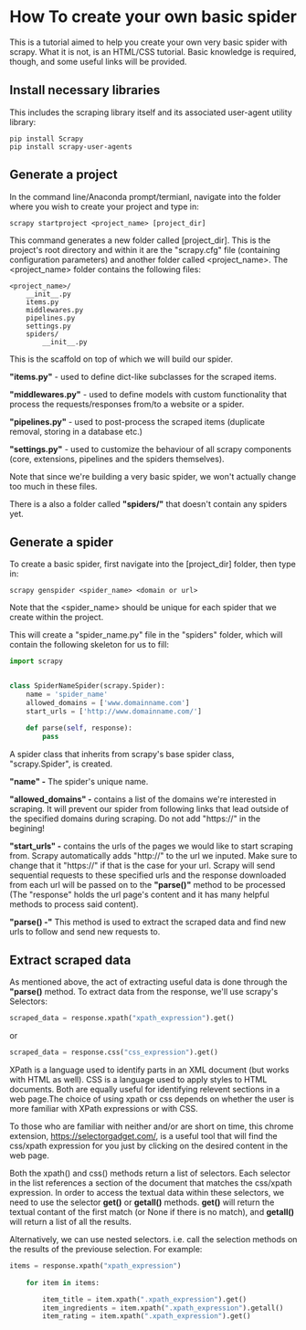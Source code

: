 # How To create your own basic spider

This is a tutorial aimed to help you create your own very basic spider with scrapy.
What it is not, is an HTML/CSS tutorial. Basic knowledge is required, though, and some useful links will be provided.

## Install necessary libraries

This includes the scraping library itself and its associated user-agent utility library:

```
pip install Scrapy
pip install scrapy-user-agents
```

## Generate a project

In the command line/Anaconda prompt/termianl, navigate into the folder where you wish to create your project and type in:

```
scrapy startproject <project_name> [project_dir]
```

This command generates a new folder called [project_dir]. This is the project's root directory and within it are the "scrapy.cfg" file (containing configuration parameters) and another folder called <project_name>.
The <project_name> folder contains the following files:

```
<project_name>/
    __init__.py
    items.py
    middlewares.py
    pipelines.py
    settings.py
    spiders/
        __init__.py
```

This is the scaffold on top of which we will build our spider.

**"items.py"** - used to define dict-like subclasses for the scraped items.

**"middlewares.py"** - used to define models with custom functionality that process the requests/responses from/to a website or a spider.

**"pipelines.py"** - used to post-process the scraped items (duplicate removal, storing in a database etc.)

**"settings.py"** - used to customize the behaviour of all scrapy components (core, extensions, pipelines and the spiders themselves).

Note that since we're building a very basic spider, we won't actually change too much in these files.

There is a also a folder called **"spiders/"** that doesn't contain any spiders yet.

## Generate a spider

To create a basic spider, first navigate into the [project_dir] folder, then type in:

```
scrapy genspider <spider_name> <domain or url>
```
Note that the <spider_name> should be unique for each spider that we create within the project.

This will create a "spider_name.py" file in the "spiders" folder, which will contain the following skeleton for us to fill:

```python
import scrapy


class SpiderNameSpider(scrapy.Spider):
    name = 'spider_name'
    allowed_domains = ['www.domainname.com']
    start_urls = ['http://www.domainname.com/']

    def parse(self, response):
        pass
```        

A spider class that inherits from scrapy's base spider class, "scrapy.Spider", is created.

**"name" -** The spider's unique name.

**"allowed_domains" -** contains a list of the domains we're interested in scraping. It will prevent our spider from following links that lead outside of the specified domains during scraping. Do not add "https://" in the begining!

**"start_urls" -** contains the urls of the pages we would like to start scraping from. Scrapy automatically adds "http://" to the url we inputed. Make sure to change that it "https://" if that is the case for your url. Scrapy will send sequential requests to these specified urls and the response downloaded from each url will be passed on to the **"parse()"** method to be processed (The "response" holds the url page's content and it has many helpful methods to process said content).

**"parse() -"** This method is used to extract the scraped data and find new urls to follow and send new requests to.

## Extract scraped data

As mentioned above, the act of extracting useful data is done through the **"parse()** method. To extract data from the response, we'll use scrapy's Selectors:

```python
scraped_data = response.xpath("xpath_expression").get()
```
or
```python
scraped_data = response.css("css_expression").get()
```

XPath is a language used to identify parts in an XML document (but works with HTML as well). CSS is a language used to apply styles to HTML documents. Both are equally useful for identifying relevent sections in a web page.The choice of using xpath or css depends on whether the user is more familiar with XPath expressions or with CSS.

To those who are familiar with neither and/or are short on time, this chrome extension, https://selectorgadget.com/, is a useful tool that will find the css/xpath expression for you just by clicking on the desired content in the web page.

Both the xpath() and css() methods return a list of selectors. Each selector in the list references a section of the document that matches the css/xpath expression. In order to access the textual data within these selectors, we need to use the selector **get()** or **getall()** methods. **get()** will return the textual contant of the first match (or None if there is no match), and **getall()** will return a list of all the results.

Alternatively, we can use nested selectors. i.e. call the selection methods on the results of the previouse selection. For example:

```python
items = response.xpath("xpath_expression")
    
    for item in items:

        item_title = item.xpath(".xpath_expression").get()
        item_ingredients = item.xpath(".xpath_expression").getall()
        item_rating = item.xpath(".xpath_expression").get()
```
